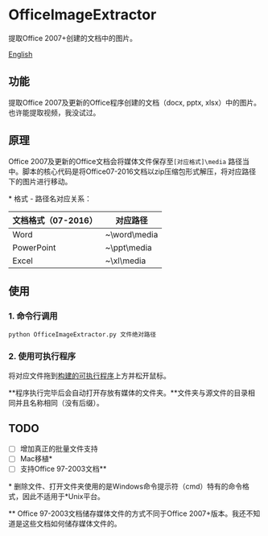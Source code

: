 # OfficeImageExtractor

提取Office 2007+创建的文档中的图片。

[English](https://github.com/Mark9804/OfficeImageExtractor/blob/master/README_en.md)

## 功能

提取Office 2007及更新的Office程序创建的文档（docx, pptx, xlsx）中的图片。也许能提取视频，我没试过。

## 原理

Office 2007及更新的Office文档会将媒体文件保存至`[对应格式]\media` 路径当中。脚本的核心代码是将Office07-2016文档以zip压缩包形式解压，将对应路径下的图片进行移动。

\* 格式 - 路径名对应关系：

| 文档格式（07-2016） | 对应路径     |
| ------------------- | ------------ |
| Word                | ~\word\media |
| PowerPoint          | ~\ppt\media  |
| Excel               | ~\xl\media   |

## 使用

###  1. 命令行调用

`python OfficeImageExtractor.py 文件绝对路径`

###  2. 使用可执行程序

将对应文件拖到[构建的可执行程序](https://github.com/Mark9804/OfficeImageExtractor/releases)上方并松开鼠标。

**程序执行完毕后会自动打开存放有媒体的文件夹。**文件夹与源文件的目录相同并且名称相同（没有后缀）。

## TODO

- [ ] 增加真正的批量文件支持
- [ ] Mac移植\*
- [ ] 支持Office 97-2003文档\*\*

\* 删除文件、打开文件夹使用的是Windows命令提示符（cmd）特有的命令格式，因此不适用于\*Unix平台。

\*\* Office 97-2003文档储存媒体文件的方式不同于Office 2007+版本。我还不知道是这些文档如何储存媒体文件的。
